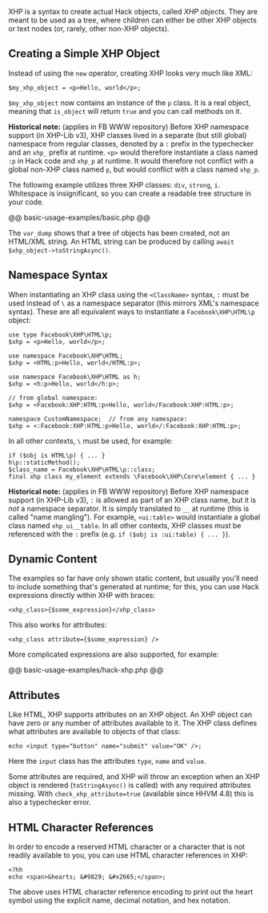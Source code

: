 XHP is a syntax to create actual Hack objects, called *XHP objects*. They are meant to be used as a tree, where children can either be
other XHP objects or text nodes (or, rarely, other non-XHP objects).

## Creating a Simple XHP Object

Instead of using the `new` operator, creating XHP looks very much like XML:

```
$my_xhp_object = <p>Hello, world</p>;
```

`$my_xhp_object` now contains an instance of the `p` class.
It is a real object, meaning that `is_object` will return `true` and you can call methods on it.

**Historical note:**
<span class="fbOnly fbIcon">(applies in FB WWW repository)</span>
Before XHP namespace support (in XHP-Lib v3), XHP classes
lived in a separate (but still global) namespace from regular classes, denoted
by a `:` prefix in the typechecker and an `xhp_` prefix at runtime. `<p>` would
therefore instantiate a class named `:p` in Hack code and `xhp_p` at runtime. It
would therefore not conflict with a global non-XHP class named `p`, but would
conflict with a class named `xhp_p`.

The following example utilizes three XHP classes: `div`, `strong`, `i`. Whitespace is insignificant, so you can create a readable
tree structure in your code.

@@ basic-usage-examples/basic.php @@

The `var_dump` shows that a tree of objects has been created, not an HTML/XML string. An HTML string can be produced by calling `await $xhp_object->toStringAsync()`.

## Namespace Syntax

When instantiating an XHP class using the `<ClassName>` syntax, `:` must be used
instead of `\` as a namespace separator (this mirrors XML's namespace syntax).
These are all equivalent ways to instantiate a `Facebook\XHP\HTML\p` object:

```
use type Facebook\XHP\HTML\p;
$xhp = <p>Hello, world</p>;
```

```
use namespace Facebook\XHP\HTML;
$xhp = <HTML:p>Hello, world</HTML:p>;
```

```
use namespace Facebook\XHP\HTML as h;
$xhp = <h:p>Hello, world</h:p>;
```

```
// from global namespace:
$xhp = <Facebook:XHP:HTML:p>Hello, world</Facebook:XHP:HTML:p>;
```

```
namespace CustomNamespace;  // from any namespace:
$xhp = <:Facebook:XHP:HTML:p>Hello, world</:Facebook:XHP:HTML:p>;
```

In all other contexts, `\` must be used, for example:

```
if ($obj is HTML\p) { ... }
h\p::staticMethod();
$class_name = Facebook\XHP\HTML\p::class;
final xhp class my_element extends \Facebook\XHP\Core\element { ... }
```

**Historical note:**
<span class="fbOnly fbIcon">(applies in FB WWW repository)</span>
Before XHP namespace support (in XHP-Lib v3), `:` is
allowed as part of an XHP class name, but it is *not* a namespace separator. It
is simply translated to `__` at runtime (this is called "name mangling"). For
example, `<ui:table>` would instantiate a global class named `xhp_ui__table`. In
all other contexts, XHP classes must be referenced with the `:` prefix (e.g.
`if ($obj is :ui:table) { ... }`).

## Dynamic Content

The examples so far have only shown static content, but usually you'll need to include something that's generated at runtime; for this,
you can use Hack expressions directly within XHP with braces:

```
<xhp_class>{$some_expression}</xhp_class>
```

This also works for attributes:

```
<xhp_class attribute={$some_expression} />
```

More complicated expressions are also supported, for example:

@@ basic-usage-examples/hack-xhp.php @@

## Attributes

Like HTML, XHP supports attributes on an XHP object. An XHP object can have zero or any number of attributes available to it. The XHP
class defines what attributes are available to objects of that class:

```
echo <input type="button" name="submit" value="OK" />;
```

Here the `input` class has the attributes `type`, `name` and `value`.

Some attributes are required, and XHP will throw an exception when an XHP object
is rendered (`toStringAsync()` is called) with any required attributes missing.
With `check_xhp_attribute=true` (available since HHVM 4.8) this is also a
typechecker error.

## HTML Character References

In order to encode a reserved HTML character or a character that is not readily available to you, you can use HTML character references in XHP:

```
<?hh
echo <span>&hearts; &#9829; &#x2665;</span>;
```

The above uses HTML character reference encoding to print out the heart symbol using the explicit name, decimal notation, and hex notation.
